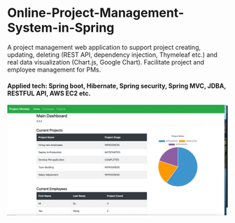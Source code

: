 # Online-Project-Management-System-in-Spring
A project management web application to support project creating, updating, deleting (REST API, dependency injection, Thymeleaf etc.) and real data visualization (Chart.js, Google Chart). Facilitate project and employee management for PMs.
<br>
#### Applied tech: Spring boot, Hibernate, Spring security, Spring MVC, JDBA, RESTFUL API, AWS EC2 etc.
![image](LandingPage.png)
<br>

